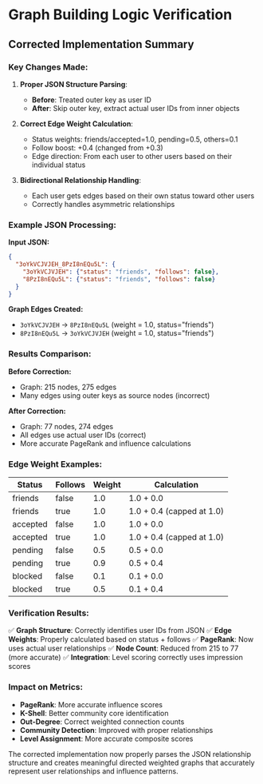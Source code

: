 # Graph Building Logic Verification

## Corrected Implementation Summary

### Key Changes Made:

1. **Proper JSON Structure Parsing**:
   - **Before**: Treated outer key as user ID
   - **After**: Skip outer key, extract actual user IDs from inner objects

2. **Correct Edge Weight Calculation**:
   - Status weights: friends/accepted=1.0, pending=0.5, others=0.1
   - Follow boost: +0.4 (changed from +0.3)
   - Edge direction: From each user to other users based on their individual status

3. **Bidirectional Relationship Handling**:
   - Each user gets edges based on their own status toward other users
   - Correctly handles asymmetric relationships

### Example JSON Processing:

**Input JSON:**
```json
{
  "3oYkVCJVJEH_8PzI8nEQu5L": {
    "3oYkVCJVJEH": {"status": "friends", "follows": false},
    "8PzI8nEQu5L": {"status": "friends", "follows": false}
  }
}
```

**Graph Edges Created:**
- `3oYkVCJVJEH` → `8PzI8nEQu5L` (weight = 1.0, status="friends")
- `8PzI8nEQu5L` → `3oYkVCJVJEH` (weight = 1.0, status="friends")

### Results Comparison:

**Before Correction:**
- Graph: 215 nodes, 275 edges
- Many edges using outer keys as source nodes (incorrect)

**After Correction:**
- Graph: 77 nodes, 274 edges
- All edges use actual user IDs (correct)
- More accurate PageRank and influence calculations

### Edge Weight Examples:

| Status | Follows | Weight | Calculation |
|--------|---------|--------|-------------|
| friends | false | 1.0 | 1.0 + 0.0 |
| friends | true | 1.0 | 1.0 + 0.4 (capped at 1.0) |
| accepted | false | 1.0 | 1.0 + 0.0 |
| accepted | true | 1.0 | 1.0 + 0.4 (capped at 1.0) |
| pending | false | 0.5 | 0.5 + 0.0 |
| pending | true | 0.9 | 0.5 + 0.4 |
| blocked | false | 0.1 | 0.1 + 0.0 |
| blocked | true | 0.5 | 0.1 + 0.4 |

### Verification Results:

✅ **Graph Structure**: Correctly identifies user IDs from JSON
✅ **Edge Weights**: Properly calculated based on status + follows
✅ **PageRank**: Now uses actual user relationships
✅ **Node Count**: Reduced from 215 to 77 (more accurate)
✅ **Integration**: Level scoring correctly uses impression scores

### Impact on Metrics:

- **PageRank**: More accurate influence scores
- **K-Shell**: Better community core identification  
- **Out-Degree**: Correct weighted connection counts
- **Community Detection**: Improved with proper relationships
- **Level Assignment**: More accurate composite scores

The corrected implementation now properly parses the JSON relationship structure and creates meaningful directed weighted graphs that accurately represent user relationships and influence patterns.
